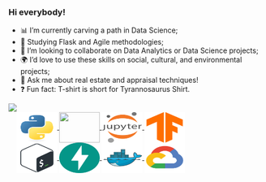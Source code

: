 ### Hi everybody!

- 📊 I’m currently carving a path in Data Science;
- 🌱 Studying Flask and Agile methodologies;
- 🤝 I’m looking to collaborate on Data Analytics or Data Science projects;
- 🌍 I’d love to use these skills on social, cultural, and environmental projects;
- 💬 Ask me about real estate and appraisal techniques!
- ❓ Fun fact: T-shirt is short for Tyrannosaurus Shirt.

<div align="center">
  <a href="https://github.com/ruicruzeiro">
  <img height="180em" src="https://github-readme-stats.vercel.app/api?username=ruicruzeiro&show_icons=true&theme=light&include_all_commits=true&count_private=true" align="left"/>
</div>

<div style="display: inline_block"><br>
  <img align="center" height="60" width="80" src="https://raw.githubusercontent.com/devicons/devicon/master/icons/python/python-original.svg">
  <img align="center" height="60" width="80" src="https://cdn.jsdelivr.net/gh/devicons/devicon/icons/pandas/pandas-original-wordmark.svg" />
  <img align="center" height="60" width="80" src="https://github.com/devicons/devicon/blob/v2.15.1/icons/jupyter/jupyter-original-wordmark.svg" />
  <img align="center" height="60" width="80" src="https://github.com/devicons/devicon/blob/master/icons/tensorflow/tensorflow-original.svg"/>
  <br>
  <img align="center" height="60" width="80" src="https://github.com/devicons/devicon/blob/master/icons/bash/bash-original.svg">
  <img align="center" height="60" width="80" src="https://github.com/devicons/devicon/blob/master/icons/fastapi/fastapi-original.svg">
  <img align="center" height="60" width="80" src="https://github.com/devicons/devicon/blob/master/icons/docker/docker-original.svg">
  <img align="center" height="60" width="80" src="https://github.com/devicons/devicon/blob/master/icons/googlecloud/googlecloud-original.svg">  
  
  
</div>


